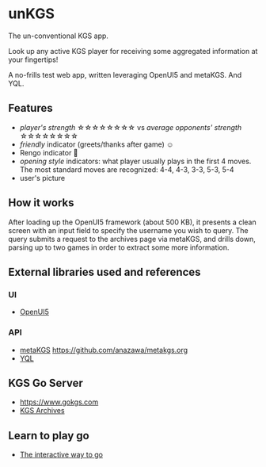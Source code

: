 # unKGS
The un-conventional KGS app.

Look up any active KGS player for receiving some aggregated information at your fingertips!

A no-frills test web app, written leveraging OpenUI5 and metaKGS.  And YQL.


## Features
 - *player's strength* ☆☆☆☆☆☆☆☆ vs *_average_ opponents' strength* ☆☆☆☆☆☆☆☆
 - _friendly_ indicator (greets/thanks after game) ☺
 - Rengo indicator 👥
 - _opening style_ indicators: what player usually plays in the first 4 moves. The most standard moves are recognized: 4-4, 4-3, 3-3, 5-3, 5-4
 - user's picture

  
## How it works

After loading up the OpenUI5 framework (about 500 KB), it presents a clean screen with an input field to specify the username you wish to query.
The query submits a request to the archives page via metaKGS, and drills down, parsing up to two games in order to extract some more information.


## External libraries used and references

### UI
 - [OpenUI5](http://openui5.org)
 
### API
 - [metaKGS](https://metakgs.org) https://github.com/anazawa/metakgs.org
 - [YQL](https://developer.yahoo.com/yql/)

## KGS Go Server
 - https://www.gokgs.com
 - [KGS Archives](https://www.gokgs.com/archives.jsp)

## Learn to play go
 - [The interactive way to go](http://playgo.to/iwtg/en/)
